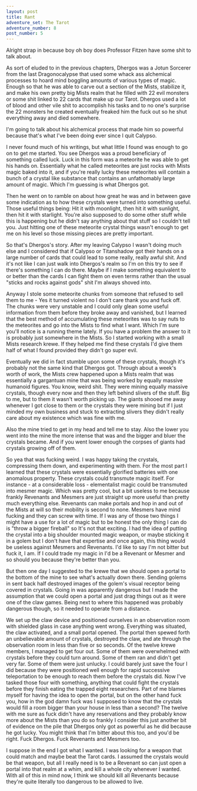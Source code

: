 ```yaml
---
layout: post
title: Rant
adventure_set: The Tarot
adventure_number: 8
post_number: 5
---
```


Alright strap in because boy oh boy does Professor Fitzen have some shit to talk about.

As sort of eluded to in the previous chapters, Dhergos was a Jotun Sorcerer from the last Dragonocalypse that used some whack ass alchemical processes to hoard mind boggling amounts of various types of magic. Enough so that he was able to carve out a section of the Mists, stabilize it, and make his own pretty big Mists realm that he filled with 22 evil monsters or some shit linked to 22 cards that make up our Tarot. Dhergos used a lot of blood and other vile shit to accomplish his tasks and to no one's surprise the 22 monsters he created eventually freaked him the fuck out so he shut everything away and died somewhere.

I'm going to talk about his alchemical process that made him so powerful because that's what I've been doing ever since I quit Calypso.

I never found much of his writings, but what little I found was enough to go on to get me started. You see Dhergos was a proud beneficiary of something called luck. Luck in this form was a meteorite he was able to get his hands on. Essentially what he called meteorites are just rocks with Mists magic baked into it, and if you're really lucky these meteorites will contain a bunch of a crystal like substance that contains an unfathomably large amount of magic. Which I'm guessing is what Dhergos got.

Then he went on to ramble on about how great he was and in between gave some indication as to how these crystals were turned into something useful. Those useful things being: Hit it with moonlight, then hit it with sunlight, then hit it with starlight. You're also supposed to do some other stuff while this is happening but he didn't say anything about that stuff so I couldn't tell you. Just hitting one of these meteorite crystal things wasn't enough to get me on his level so those missing pieces are pretty important.

So that's Dhergos's story. After my leaving Calypso I wasn't doing much else and I considered that if Calypso or Titanshadow got their hands on a large number of cards that could lead to some really, really awful shit. And it's not like I can just walk into Dhergos's realm so I'm on this try to see if there's something I can do there. Maybe if I make something equivalent to or better than the cards I can fight them on even terms rather than the usual "sticks and rocks against gods" shit I'm always shoved into.

Anyway I stole some meteorite chunks from someone that refused to sell them to me - Yes it turned violent no I don't care thank you and fuck off. The chunks were very unstable and I could only glean some useful information from them before they broke away and vanished, but I learned that the best method of accumulating these meteorites was to say nuts to the meteorites and go into the Mists to find what I want. Which I'm sure you'll notice is a running theme lately. If you have a problem the answer to it is probably just somewhere in the Mists. So I started working with a small Mists research krewe. If they helped me find these crystals I'd give them half of what I found provided they didn't go super evil.

Eventually we did in fact stumble upon some of these crystals, though it's probably not the same kind that Dhergos got. Through about a week's worth of work, the Mists crew happened upon a Mists realm that was essentially a gargantuan mine that was being worked by equally massive humanoid figures. You know, weird shit. They were mining equally massive crystals, though every now and then they left behind slivers of the stuff. Big to me, but to them it wasn't worth picking up. The giants shooed me away whenever I got close to them or the crystals they were mining but if I just minded my own business and stuck to extracting slivers they didn't really care about my existence which was fine with me.

Also the mine tried to get in my head and tell me to stay. Also the lower you went into the mine the more intense that was and the bigger and bluer the crystals became. And if you went lower enough the corpses of giants had crystals growing off of them.

So yea that was fucking weird. I was happy taking the crystals, compressing them down, and experimenting with them. For the most part I learned that these crystals were essentially glorified batteries with one anomalous property. These crystals could transmute magic itself. For instance - at a considerable loss - elementalist magic could be transmuted into mesmer magic. Which was pretty cool, but a bit useless to me because frankly Revenants and Mesmers are just straight up more useful than pretty much everything else. Revenants can make portals and hop in and out of the Mists at will so their mobility is second to none. Mesmers have mind fucking and they can screw with time. If I was any of those two things I might have a use for a lot of magic but to be honest the only thing I can do is "throw a bigger fireball" so It's not that exciting. I had the idea of putting the crystal into a big shoulder mounted magic weapon, or maybe sticking it in a golem but I don't have that expertise and once again, this thing would be useless against Mesmers and Revenants. I'd like to say I'm not bitter but fuck it, I am. If I could trade my magic in I'd be a Revenant or Mesmer and so should you because they're better than you.

But then one day I suggested to the krewe that we should open a portal to the bottom of the mine to see what's actually down there. Sending golems in sent back half destroyed images of the golem's visual receptor being covered in crystals. Going in was apparently dangerous but I made the assumption that we could open a portal and just drag things out as it were one of the claw games. Being next to where this happened was probably dangerous though, so it needed to operate from a distance.

We set up the claw device and positioned ourselves in an observation room with shielded glass in case anything went wrong. Everything was situated, the claw activated, and a small portal opened. The portal then spewed forth an unbelievable amount of crystals, destroyed the claw, and ate through the observation room in less than five or so seconds. Of the twelve krewe members, I managed to get four out. Some of them were overwhelmed with crystals before they could turn around. Some of them ran and didn't get very far. Some of them were just unlucky. I could barely just save the four I did because they were positioned well enough for rapid successive teleportation to be enough to reach them before the crystals did. Now I've tasked those four with something, anything that could fight the crystals before they finish eating the trapped eight researchers. Part of me blames myself for having the idea to open the portal, but on the other hand fuck you, how in the god damn fuck was I supposed to know that the crystals would fill a room bigger than your house in less than a second? The twelve with me sure as fuck didn't have any reservations and they probably know more about the Mists than you do so frankly I consider this just another bit of evidence on the pile that Dhergos only got as powerful as he did because he got lucky. You might think that I'm bitter about this too, and you'd be right. Fuck Dhergos. Fuck Revenants and Mesmers too.

I suppose in the end I got what I wanted. I was looking for a weapon that could match and maybe beat the Tarot cards. I assumed the crystals would be that weapon, but all I really need is to be a Revenant so can just open a portal into that realm at a whim, and kill a whole city whenever I wanted. With all of this in mind now, I think we should kill all Revenants because they're quite literally too dangerous to be allowed to live.
